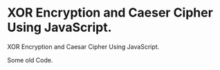 # XOR Encryption and Caeser Cipher Using JavaScript.

XOR Encryption and Caesar Cipher Using JavaScript.

Some old Code.

